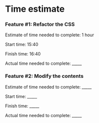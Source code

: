 # Time estimate 

### Feature #1: Refactor the CSS

Estimate of time needed to complete: 1 hour

Start time: 15:40

Finish time: 16:40

Actual time needed to complete: _____

### Feature #2: Modify the contents

Estimate of time needed to complete: _____

Start time: _____

Finish time: _____

Actual time needed to complete: _____
